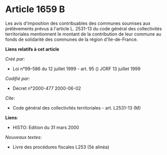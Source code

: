 # Article 1659 B

Les avis d'imposition des contribuables des communes soumises aux prélèvements prévus à l'article L. 2531-13 du code général
des collectivités territoriales mentionnent le montant de la contribution de leur commune au fonds de solidarité des communes
de la région d'Ile-de-France.

**Liens relatifs à cet article**

_Créé par_:

  - Loi n°99-586 du 12 juillet 1999 - art. 95 () JORF 13 juillet 1999

_Codifié par_:

  - Décret n°2000-477 2000-06-02

_Cite_:

  - Code général des collectivités territoriales - art. L2531-13 (M)

**Liens**:

  - HISTO: Edition du 31 mars 2000

_Nouveaux textes_:

  - Livre des procédures fiscales L253 (5è alinéa)

